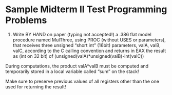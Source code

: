 # Sample Midterm II Test Programming Problems

1. Write BY HAND on paper (typing not accepted!) a .386 flat model procedure named MulThree, using PROC (without USES or parameters), that receives three unsigned “short int” (16bit) parameters, valA, valB, valC, according to the C calling convention and returns in EAX the result as (int on 32 bit) of (unsigned(valA)*unsigned(valB)-int(valC))



During computations, the product valA*valB must be computed and temporarily stored in a local variable called “sum” on the stack!

Make sure to preserve previous values of all registers other than the one used for returning the result!
